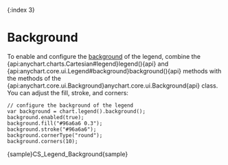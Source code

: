 {:index 3}
# Background

To enable and configure the [background](../../Appearance_Settings/Background) of the legend, combine the {api:anychart.charts.Cartesian#legend}legend(){api} and {api:anychart.core.ui.Legend#background}background(){api} methods with the methods of the {api:anychart.core.ui.Background}anychart.core.ui.Background{api} class. You can adjust the fill, stroke, and corners:

```
// configure the background of the legend
var background = chart.legend().background();
background.enabled(true);
background.fill("#96a6a6 0.3");
background.stroke("#96a6a6");
background.cornerType("round");
background.corners(10);
```

{sample}CS\_Legend\_Background{sample}